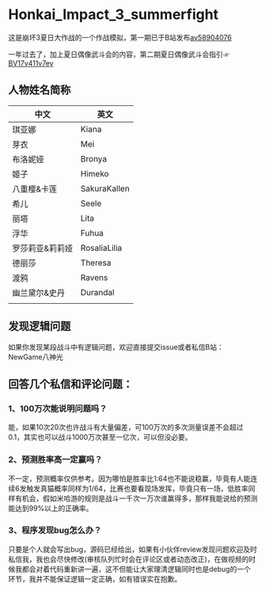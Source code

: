 # Honkai_Impact_3_summerfight
这是崩坏3夏日大作战的一个作战模拟，第一期已于B站发布[av58904076](https://www.bilibili.com/video/av58904076/)

一年过去了，加上夏日偶像武斗会的内容，第二期夏日偶像武斗会指引☞[BV17v411v7ey](https://www.bilibili.com/video/BV17v411v7ey/)

## 人物姓名简称

| 中文            | 英文         |
| --------------- | ------------ |
| 琪亚娜          | Kiana        |
| 芽衣            | Mei          |
| 布洛妮娅        | Bronya       |
| 姬子            | Himeko       |
| 八重樱&卡莲     | SakuraKallen |
| 希儿            | Seele        |
| 丽塔            | Lita         |
| 浮华            | Fuhua        |
| 罗莎莉亚&莉莉娅 | RosaliaLilia |
| 德丽莎          | Theresa      |
| 渡鸦            | Ravens       |
| 幽兰黛尔&史丹   | Durandal     |
|                 |              |

## 发现逻辑问题
如果你发现某段战斗中有逻辑问题，欢迎直接提交issue或者私信B站：NewGame八神光

## 回答几个私信和评论问题：
### 1、100万次能说明问题吗？
能，如果10次20次也许战斗有大量偏差，可100万次的多次测量误差不会超过0.1，其实也可以战斗1000万次甚至一亿次，可以但没必要。

### 2、预测胜率高一定赢吗？
不一定，预测概率仅供参考。因为哪怕是胜率比1:64也不能说稳赢，毕竟有人能连续6发触发真猫概率同样为1/64，比赛也要看现场发挥，毕竟只有一场，低胜率同样有机会，假如米哈游的规则是战斗一千次一万次谁赢得多，那样我能说给的预测能达到99%以上的正确率。

### 3、程序发现bug怎么办？
只要是个人就会写出bug，源码已经给出，如果有小伙伴review发现问题欢迎及时私信我，我也会尽快修改(审核队列忙时会在评论区或者动态改正)，在做视频的时候我都会对着代码重新讲一遍，这不但能让大家理清逻辑同时也是debug的一个环节，我并不能保证逻辑一定正确，如有错误实在抱歉。
